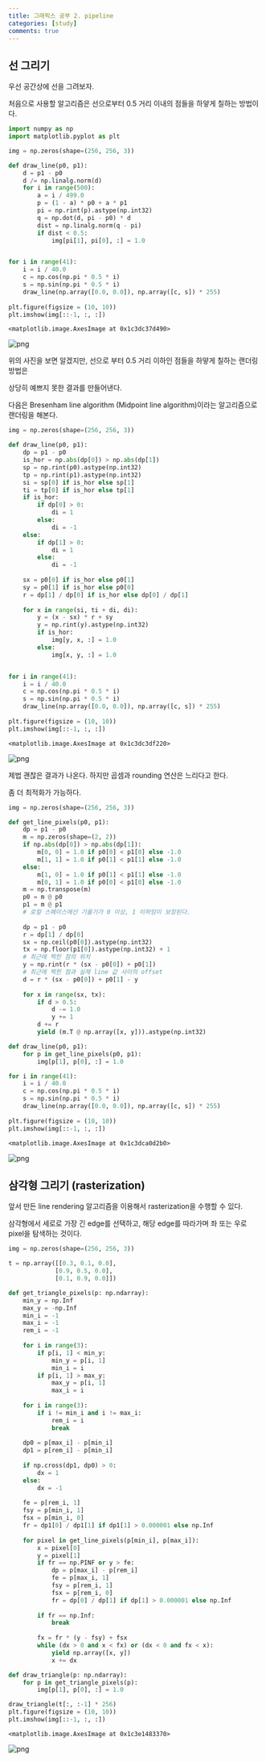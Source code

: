 ```yaml
---
title: 그래픽스 공부 2. pipeline
categories: [study]
comments: true
---
```


## 선 그리기

우선 공간상에 선을 그려보자.

처음으로 사용할 알고리즘은 선으로부터 0.5 거리 이내의 점들을 하얗게 칠하는 방법이다.


```python
import numpy as np
import matplotlib.pyplot as plt

img = np.zeros(shape=(256, 256, 3))

def draw_line(p0, p1):
    d = p1 - p0
    d /= np.linalg.norm(d)
    for i in range(500):
        a = i / 499.0
        p = (1 - a) * p0 + a * p1
        pi = np.rint(p).astype(np.int32)
        q = np.dot(d, pi - p0) * d
        dist = np.linalg.norm(q - pi)
        if dist < 0.5:
            img[pi[1], pi[0], :] = 1.0


for i in range(41):
    i = i / 40.0
    c = np.cos(np.pi * 0.5 * i)
    s = np.sin(np.pi * 0.5 * i)
    draw_line(np.array([0.0, 0.0]), np.array([c, s]) * 255)
    
plt.figure(figsize = (10, 10))
plt.imshow(img[::-1, :, :])
```




    <matplotlib.image.AxesImage at 0x1c3dc37d490>




    
![png](/assets/img/graphics_note_2_files/graphics_note_2_2_1.png)
    


위의 사진을 보면 알겠지만, 선으로 부터 0.5 거리 이하인 점들을 하얗게 칠하는 랜더링 방법은

상당히 예쁘지 못한 결과를 만들어낸다.

다음은 Bresenham line algorithm (Midpoint line algorithm)이라는 알고리즘으로 랜더링을 해본다.


```python
img = np.zeros(shape=(256, 256, 3))

def draw_line(p0, p1):
    dp = p1 - p0
    is_hor = np.abs(dp[0]) > np.abs(dp[1])
    sp = np.rint(p0).astype(np.int32)
    tp = np.rint(p1).astype(np.int32)
    si = sp[0] if is_hor else sp[1]
    ti = tp[0] if is_hor else tp[1]
    if is_hor:
        if dp[0] > 0:
            di = 1
        else:
            di = -1
    else:
        if dp[1] > 0:
            di = 1
        else:
            di = -1
    
    sx = p0[0] if is_hor else p0[1]
    sy = p0[1] if is_hor else p0[0]
    r = dp[1] / dp[0] if is_hor else dp[0] / dp[1]
    
    for x in range(si, ti + di, di):
        y = (x - sx) * r + sy
        y = np.rint(y).astype(np.int32)
        if is_hor:
            img[y, x, :] = 1.0
        else:
            img[x, y, :] = 1.0


for i in range(41):
    i = i / 40.0
    c = np.cos(np.pi * 0.5 * i)
    s = np.sin(np.pi * 0.5 * i)
    draw_line(np.array([0.0, 0.0]), np.array([c, s]) * 255)
    
plt.figure(figsize = (10, 10))
plt.imshow(img[::-1, :, :])
```




    <matplotlib.image.AxesImage at 0x1c3dc3df220>




    
![png](/assets/img/graphics_note_2_files/graphics_note_2_4_1.png)
    


제법 괜찮은 결과가 나온다. 하지만 곱셈과 rounding 연산은 느리다고 한다.

좀 더 최적화가 가능하다.


```python
img = np.zeros(shape=(256, 256, 3))

def get_line_pixels(p0, p1):
    dp = p1 - p0
    m = np.zeros(shape=(2, 2))
    if np.abs(dp[0]) > np.abs(dp[1]):
        m[0, 0] = 1.0 if p0[0] < p1[0] else -1.0
        m[1, 1] = 1.0 if p0[1] < p1[1] else -1.0
    else:
        m[1, 0] = 1.0 if p0[1] < p1[1] else -1.0
        m[0, 1] = 1.0 if p0[0] < p1[0] else -1.0
    m = np.transpose(m)
    p0 = m @ p0
    p1 = m @ p1
    # 로컬 스페이스에선 기울기가 0 이상, 1 이하임이 보장된다.
    
    dp = p1 - p0
    r = dp[1] / dp[0]
    sx = np.ceil(p0[0]).astype(np.int32)
    tx = np.floor(p1[0]).astype(np.int32) + 1
    # 최근에 찍힌 점의 위치
    y = np.rint(r * (sx - p0[0]) + p0[1])
    # 최근에 찍힌 점과 실제 line 값 사이의 offset
    d = r * (sx - p0[0]) + p0[1] - y
    
    for x in range(sx, tx):
        if d > 0.5:
            d -= 1.0
            y += 1
        d += r
        yield (m.T @ np.array([x, y])).astype(np.int32)

def draw_line(p0, p1):
    for p in get_line_pixels(p0, p1):
        img[p[1], p[0], :] = 1.0

for i in range(41):
    i = i / 40.0
    c = np.cos(np.pi * 0.5 * i)
    s = np.sin(np.pi * 0.5 * i)
    draw_line(np.array([0.0, 0.0]), np.array([c, s]) * 255)
    
plt.figure(figsize = (10, 10))
plt.imshow(img[::-1, :, :])
```




    <matplotlib.image.AxesImage at 0x1c3dca0d2b0>




    
![png](/assets/img/graphics_note_2_files/graphics_note_2_6_1.png)
    


## 삼각형 그리기 (rasterization)

앞서 만든 line rendering 알고리즘을 이용해서 rasterization을 수행할 수 있다.

삼각형에서 세로로 가장 긴 edge를 선택하고, 해당 edge를 따라가며 좌 또는 우로 pixel을 탐색하는 것이다.


```python
img = np.zeros(shape=(256, 256, 3))

t = np.array([[0.3, 0.1, 0.0],
             [0.9, 0.5, 0.0],
             [0.1, 0.9, 0.0]])

def get_triangle_pixels(p: np.ndarray):
    min_y = np.Inf
    max_y = -np.Inf
    min_i = -1
    max_i = -1
    rem_i = -1
    
    for i in range(3):
        if p[i, 1] < min_y:
            min_y = p[i, 1]
            min_i = i
        if p[i, 1] > max_y:
            max_y = p[i, 1]
            max_i = i
            
    for i in range(3):
        if i != min_i and i != max_i:
            rem_i = i
            break
    
    dp0 = p[max_i] - p[min_i]
    dp1 = p[rem_i] - p[min_i]
    
    if np.cross(dp1, dp0) > 0:
        dx = 1
    else:
        dx = -1
    
    fe = p[rem_i, 1]
    fsy = p[min_i, 1]
    fsx = p[min_i, 0]
    fr = dp1[0] / dp1[1] if dp1[1] > 0.000001 else np.Inf
    
    for pixel in get_line_pixels(p[min_i], p[max_i]):
        x = pixel[0]
        y = pixel[1]
        if fr == np.PINF or y > fe:
            dp = p[max_i] - p[rem_i]
            fe = p[max_i, 1]
            fsy = p[rem_i, 1]
            fsx = p[rem_i, 0]
            fr = dp[0] / dp[1] if dp[1] > 0.000001 else np.Inf
        
        if fr == np.Inf:
            break
        
        fx = fr * (y - fsy) + fsx
        while (dx > 0 and x < fx) or (dx < 0 and fx < x):
            yield np.array([x, y])
            x += dx

def draw_triangle(p: np.ndarray):
    for p in get_triangle_pixels(p):
        img[p[1], p[0], :] = 1.0

draw_triangle(t[:, :-1] * 256)
plt.figure(figsize = (10, 10))
plt.imshow(img[::-1, :, :])
```




    <matplotlib.image.AxesImage at 0x1c3e1483370>




    
![png](/assets/img/graphics_note_2_files/graphics_note_2_8_1.png)
    

